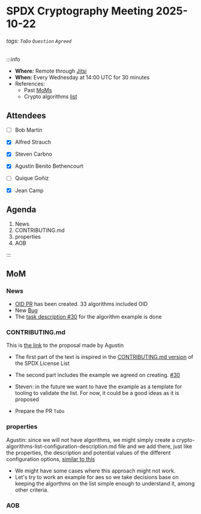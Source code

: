# SPDX Cryptography Meeting 2025-10-22

###### tags: `ToDo` `Question` `Agreed`

:::info
- **Where:** Remote through [Jitsi](https://meet.jit.si/SPDXCryptoMeeting)
- **When:** Every Wednesday at 14:00 UTC for 30 minutes
- References:
   - Past [MoMs](https://github.com/spdx/meetings/tree/main/cryptography)
   - Crypto algorithms [list](https://github.com/spdx/crypto-algorithms)

## Attendees

* [ ] Bob Martin
* [x] Alfred Strauch
* [x] Steven Carbno
* [x] Agustín Benito Bethencourt
* [ ] Quique Goñiz
* [x] Jean Camp


## Agenda

1. News
2. CONTRIBUTING.md
3. properties
4. AOB

:::

## MoM

### News

* [OID PR](https://github.com/spdx/cryptographic-algorithm-list/pull/35) has been created. 33 algorithms included OID
* New [Bug](https://github.com/spdx/cryptographic-algorithm-list/issues/34)
* The [task description #30](https://github.com/spdx/cryptographic-algorithm-list/issues/30) for the algorithm example is done

### CONTRIBUTING.md

This is [the link](https://github.com/spdx/cryptographic-algorithm-list/issues/31#issuecomment-3432168491) to the proposal made by Agustin
   * The first part of the text is inspired in the [CONTRIBUTING.md version](https://github.com/spdx/license-list-data/blob/main/CONTRIBUTING.md) of the SPDX License List 
   * The second part includes the example we agreed on creating. [#30](https://github.com/spdx/cryptographic-algorithm-list/issues/30)

* Steven: in the future we want to have the example as a template for tooling to validate the list. For now, it could be a good ideas as it is proposed
* Prepare the PR `ToDo`

### properties

Agustin: since we will not have algorithms, we might simply create a crypto-algorithms-list-configuration-description.md file and we add there, just like the properties, the description and potential values of the different configuration options, [similar to this](https://github.com/spdx/cryptographic-algorithm-list/issues/25#issuecomment-3365158539)

* We might have some cases where this approach might not work.
* Let's try to work an example for aes so we take decisions base on keeping the algorthms on the list simple enough to understand it, among other criteria.

### AOB
